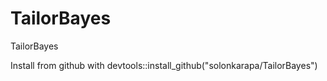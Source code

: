 # TailorBayes
TailorBayes
 
Install from github with devtools::install_github("solonkarapa/TailorBayes")
